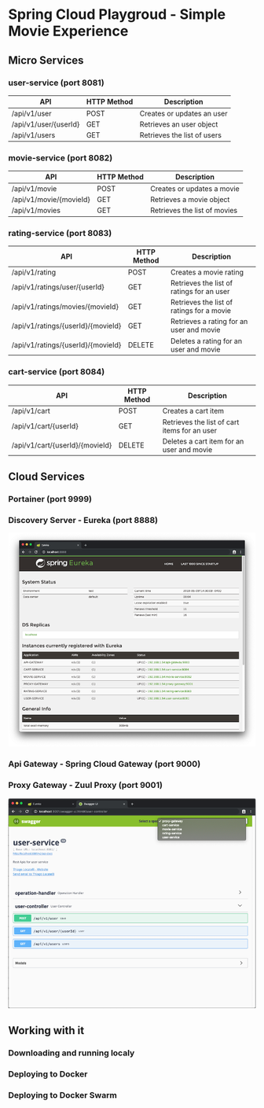 # Spring Cloud Playgroud - Simple Movie Experience


## Micro Services

### user-service (port 8081)

| API                       | HTTP Method   |  Description |
|---------------------------|---------------|--------------|
| /api/v1/user              | POST          |  Creates or updates an user |
| /api/v1/user/{userId}     | GET           |  Retrieves an user object |
| /api/v1/users             | GET           |  Retrieves the list of users |


### movie-service (port 8082)

| API                       | HTTP Method   |  Description |
|---------------------------|---------------|--------------|
| /api/v1/movie             | POST          |  Creates or updates a movie |
| /api/v1/movie/{movieId}   | GET           |  Retrieves a movie object |
| /api/v1/movies            | GET           |  Retrieves the list of movies |


### rating-service (port 8083)

| API                                   | HTTP Method   |  Description |
|---------------------------------------|---------------|--------------|
| /api/v1/rating                        | POST          |  Creates a movie rating |
| /api/v1/ratings/user/{userId}         | GET           |  Retrieves the list of ratings for an user |
| /api/v1/ratings/movies/{movieId}      | GET           |  Retrieves the list of ratings for a movie |
| /api/v1/ratings/{userId}/{movieId}    | GET           |  Retrieves a rating for an user and movie |
| /api/v1/ratings/{userId}/{movieId}    | DELETE        |  Deletes a rating for an user and movie |


### cart-service (port 8084)

| API                               | HTTP Method   |  Description |
|-----------------------------------|---------------|--------------|
| /api/v1/cart                      | POST          |  Creates a cart item |
| /api/v1/cart/{userId}             | GET           |  Retrieves the list of cart items for an user |
| /api/v1/cart/{userId}/{movieId}   | DELETE        |  Deletes a cart item for an user and movie |


## Cloud Services

### Portainer (port 9999)

### Discovery Server - Eureka (port 8888)

![Drag Racing](doc/images/eureka.png)

### Api Gateway - Spring Cloud Gateway (port 9000)

### Proxy Gateway - Zuul Proxy (port 9001)

![Drag Racing](doc/images/proxy-gateway.png)


## Working with it

### Downloading and running localy

### Deploying to Docker

### Deploying to Docker Swarm